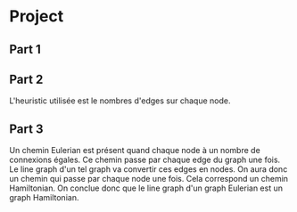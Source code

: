 # Project

## Part 1

## Part 2

L'heuristic utilisée est le nombres d'edges sur chaque node.

## Part 3

Un chemin Eulerian est présent quand chaque node à un nombre de connexions égales.
Ce chemin passe par chaque edge du graph une fois.
Le line graph d'un tel graph va convertir ces edges en nodes.
On aura donc un chemin qui passe par chaque node une fois.
Cela correspond un chemin Hamiltonian.
On conclue donc que le line graph d'un graph Eulerian est un graph Hamiltonian.